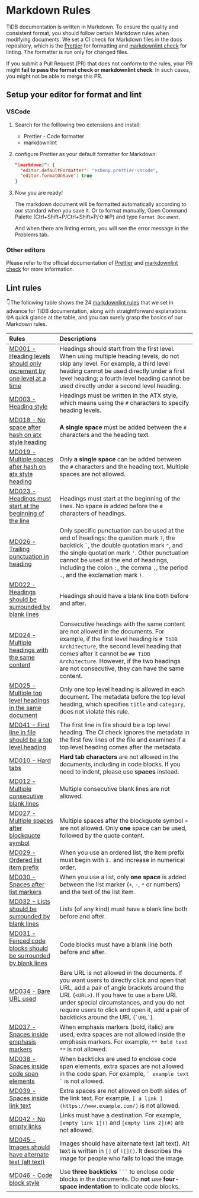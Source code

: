 # Markdown Rules

TiDB documentation is written in Markdown. To ensure the quality and consistent format, you should follow certain Markdown rules when modifying documents. We set a CI check for Markdown files in the docs repository, which is the [Prettier](https://github.com/prettier/prettier) for formatting and [markdownlint check](https://github.com/DavidAnson/markdownlint/blob/master/doc/Rules.md) for linting. The formatter is run only for changed files.

If you submit a Pull Request (PR) that does not conform to the rules, your PR might **fail to pass the format check or markdownlint check**. In such cases, you might not be able to merge this PR.

## Setup your editor for format and lint

### VSCode

1. Search for the folllowing two extensions and install:

   - Prettier - Code formatter
   - markdownlint

2. configure Prettier as your default formatter for Markdown:

   ```json
   "[markdown]": {
     "editor.defaultFormatter": "esbenp.prettier-vscode",
     "editor.formatOnSave": true
   }
   ```

3. Now you are ready!

   The markdown document will be formatted automatically according to our standard when you save it. Or to format manually, Open Command Palette (Ctrl+Shift+P/Ctrl+Shift+P/⇧⌘P) and type `Format Document`.

   And when there are linting errors, you will see the error message in the Problems tab.

### Other editors

Please refer to the official documentation of [Prettier](https://github.com/prettier/prettier) and [markdownlint check](https://github.com/DavidAnson/markdownlint/blob/master/doc/Rules.md) for more information.

## Lint rules

👇The following table shows the 24 [markdownlint rules](https://github.com/DavidAnson/markdownlint/blob/master/doc/Rules.md) that we set in advance for TiDB documentation, along with straightforward explanations. 🤓A quick glance at the table, and you can surely grasp the basics of our Markdown rules.

| Rules                                                                                                                                                                                                          | Descriptions                                                                                                                                                                                                                                                                                                                |
| :------------------------------------------------------------------------------------------------------------------------------------------------------------------------------------------------------------- | :-------------------------------------------------------------------------------------------------------------------------------------------------------------------------------------------------------------------------------------------------------------------------------------------------------------------------- |
| [MD001 - Heading levels should only increment by one level at a time](https://github.com/DavidAnson/markdownlint/blob/master/doc/Rules.md#md001---heading-levels-should-only-increment-by-one-level-at-a-time) | Headings should start from the first level. When using multiple heading levels, do not skip any level. For example, a third level heading cannot be used directly under a first level heading; a fourth level heading cannot be used directly under a second level heading.                                                 |
| [MD003 - Heading style](https://github.com/DavidAnson/markdownlint/blob/master/doc/Rules.md#md003---heading-style)                                                                                             | Headings must be written in the ATX style, which means using the `#` characters to specify heading levels.                                                                                                                                                                                                                  |
| [MD018 - No space after hash on atx style heading](https://github.com/DavidAnson/markdownlint/blob/master/doc/Rules.md#md018---no-space-after-hash-on-atx-style-heading)                                       | **A single space** must be added between the `#` characters and the heading text.                                                                                                                                                                                                                                           |
| [MD019 - Multiple spaces after hash on atx style heading](https://github.com/DavidAnson/markdownlint/blob/master/doc/Rules.md#md019---multiple-spaces-after-hash-on-atx-style-heading)                         | Only **a single space** can be added between the `#` characters and the heading text. Multiple spaces are not allowed.                                                                                                                                                                                                      |
| [MD023 - Headings must start at the beginning of the line](https://github.com/DavidAnson/markdownlint/blob/master/doc/Rules.md#md023---headings-must-start-at-the-beginning-of-the-line)                       | Headings must start at the beginning of the lines. No space is added before the `#` characters of headings.                                                                                                                                                                                                                 |
| [MD026 - Trailing punctuation in heading](https://github.com/DavidAnson/markdownlint/blob/master/doc/Rules.md#md026---trailing-punctuation-in-heading)                                                         | Only specific punctuation can be used at the end of headings: the question mark `?`, the backtick `` ` ``, the double quotation mark `"`, and the single quotation mark `'`. Other punctuation cannot be used at the end of headings, including the colon `:`, the comma `,`, the period `.`, and the exclamation mark `!`. |
| [MD022 - Headings should be surrounded by blank lines](https://github.com/DavidAnson/markdownlint/blob/master/doc/Rules.md#md022---headings-should-be-surrounded-by-blank-lines)                               | Headings should have a blank line both before and after.                                                                                                                                                                                                                                                                    |
| [MD024 - Multiple headings with the same content](https://github.com/DavidAnson/markdownlint/blob/master/doc/Rules.md#md024---multiple-headings-with-the-same-content)                                         | Consecutive headings with the same content are not allowed in the documents. For example, if the first level heading is `# TiDB Architecture`, the second level heading that comes after it cannot be `## TiDB Architecture`. However, if the two headings are not consecutive, they can have the same content.             |
| [MD025 - Multiple top level headings in the same document](https://github.com/DavidAnson/markdownlint/blob/master/doc/Rules.md#md025---multiple-top-level-headings-in-the-same-document)                       | Only one top level heading is allowed in each document. The metadata before the top level heading, which specifies `title` and `category`, does not violate this rule.                                                                                                                                                      |
| [MD041 - First line in file should be a top level heading](https://github.com/DavidAnson/markdownlint/blob/master/doc/Rules.md#md041---first-line-in-file-should-be-a-top-level-heading)                       | The first line in file should be a top level heading. The CI check ignores the metadata in the first few lines of the file and examines if a top level heading comes after the metadata.                                                                                                                                    |
| [MD010 - Hard tabs](https://github.com/DavidAnson/markdownlint/blob/master/doc/Rules.md#md010---hard-tabs)                                                                                                     | **Hard tab characters** are not allowed in the documents, including in code blocks. If you need to indent, please use **spaces** instead.                                                                                                                                                                                   |
| [MD012 - Multiple consecutive blank lines](https://github.com/DavidAnson/markdownlint/blob/master/doc/Rules.md#md012---multiple-consecutive-blank-lines)                                                       | Multiple consecutive blank lines are not allowed.                                                                                                                                                                                                                                                                           |
| [MD027 - Multiple spaces after blockquote symbol](https://github.com/DavidAnson/markdownlint/blob/master/doc/Rules.md#md027---multiple-spaces-after-blockquote-symbol)                                         | Multiple spaces after the blockquote symbol `>` are not allowed. Only **one** space can be used, followed by the quote content.                                                                                                                                                                                             |
| [MD029 - Ordered list item prefix](https://github.com/DavidAnson/markdownlint/blob/master/doc/Rules.md#md029---ordered-list-item-prefix)                                                                       | When you use an ordered list, the item prefix must begin with `1.` and increase in numerical order.                                                                                                                                                                                                                         |
| [MD030 - Spaces after list markers](https://github.com/DavidAnson/markdownlint/blob/master/doc/Rules.md#md030---spaces-after-list-markers)                                                                     | When you use a list, only **one space** is added between the list marker (`+`, `-`, `*` or numbers) and the text of the list item.                                                                                                                                                                                          |
| [MD032 - Lists should be surrounded by blank lines](https://github.com/DavidAnson/markdownlint/blob/master/doc/Rules.md#md032---lists-should-be-surrounded-by-blank-lines)                                     | Lists (of any kind) must have a blank line both before and after.                                                                                                                                                                                                                                                           |
| [MD031 - Fenced code blocks should be surrounded by blank lines](https://github.com/DavidAnson/markdownlint/blob/master/doc/Rules.md#md031---fenced-code-blocks-should-be-surrounded-by-blank-lines)           | Code blocks must have a blank line both before and after.                                                                                                                                                                                                                                                                   |
| [MD034 - Bare URL used](https://github.com/DavidAnson/markdownlint/blob/master/doc/Rules.md#md034---bare-url-used)                                                                                             | Bare URL is not allowed in the documents. If you want users to directly click and open that URL, add a pair of angle brackets around the URL (`<URL>`). If you have to use a bare URL under special circumstances, and you do not require users to click and open it, add a pair of backticks around the URL (`` `URL` ``). |
| [MD037 - Spaces inside emphasis markers](https://github.com/DavidAnson/markdownlint/blob/master/doc/Rules.md#md037---spaces-inside-emphasis-markers)                                                           | When emphasis markers (bold, italic) are used, extra spaces are not allowed inside the emphasis markers. For example, `** bold text **` is not allowed.                                                                                                                                                                     |
| [MD038 - Spaces inside code span elements](https://github.com/DavidAnson/markdownlint/blob/master/doc/Rules.md#md038---spaces-inside-code-span-elements)                                                       | When backticks are used to enclose code span elements, extra spaces are not allowed in the code span. For example, `` ` example text ` `` is not allowed.                                                                                                                                                                   |
| [MD039 - Spaces inside link text](https://github.com/DavidAnson/markdownlint/blob/master/doc/Rules.md#md039---spaces-inside-link-text)                                                                         | Extra spaces are not allowed on both sides of the link text. For example, `[ a link ](https://www.example.com/)` is not allowed.                                                                                                                                                                                            |
| [MD042 - No empty links](https://github.com/DavidAnson/markdownlint/blob/master/doc/Rules.md#md042---no-empty-links)                                                                                           | Links must have a destination. For example, `[empty link 1]()` and `[empty link 2](#)` are not allowed.                                                                                                                                                                                                                     |
| [MD045 - Images should have alternate text (alt text)](https://github.com/DavidAnson/markdownlint/blob/master/doc/Rules.md#md045---images-should-have-alternate-text-alt-text)                                 | Images should have alternate text (alt text). Alt text is written in `[]` of `![]()`. It describes the image for people who fails to load the image.                                                                                                                                                                        |
| [MD046 - Code block style](https://github.com/DavidAnson/markdownlint/blob/master/doc/Rules.md#md046---code-block-style)                                                                                       | Use **three backticks** ` ``` ` to enclose code blocks in the documents. Do **not** use **four-space indentation** to indicate code blocks.                                                                                                                                                                                 |
